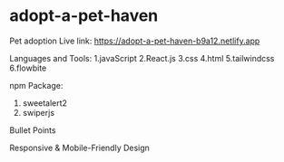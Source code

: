 # adopt-a-pet-haven
Pet adoption
Live link: https://adopt-a-pet-haven-b9a12.netlify.app

Languages and Tools:
1.javaScript
2.React.js
3.css
4.html
5.tailwindcss
6.flowbite



npm Package:
1. sweetalert2
2. swiperjs


Bullet Points

Responsive & Mobile-Friendly Design

